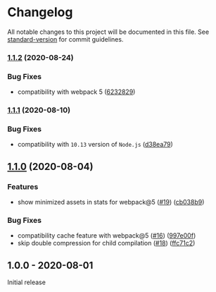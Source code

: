 # Changelog

All notable changes to this project will be documented in this file. See [standard-version](https://github.com/conventional-changelog/standard-version) for commit guidelines.

### [1.1.2](https://github.com/webpack-contrib/css-minimizer-webpack-plugin/compare/v1.1.1...v1.1.2) (2020-08-24)


### Bug Fixes

* compatibility with webpack 5 ([6232829](https://github.com/webpack-contrib/css-minimizer-webpack-plugin/commit/62328298d6a81f31e773d11ced8811ee41cd0470))

### [1.1.1](https://github.com/webpack-contrib/css-minimizer-webpack-plugin/compare/v1.1.0...v1.1.1) (2020-08-10)


### Bug Fixes

* compatibility with `10.13` version of `Node.js` ([d38ea79](https://github.com/webpack-contrib/css-minimizer-webpack-plugin/commit/d38ea793bc2cefc6289d2fe8f2e5df8c31e487e0))

## [1.1.0](https://github.com/webpack-contrib/css-minimizer-webpack-plugin/compare/v1.0.0...v1.1.0) (2020-08-04)


### Features

* show minimized assets in stats for webpack@5 ([#19](https://github.com/webpack-contrib/css-minimizer-webpack-plugin/issues/19)) ([cb038b9](https://github.com/webpack-contrib/css-minimizer-webpack-plugin/commit/cb038b91b15e934a56c260635506df4f02efd747))


### Bug Fixes

* compatibility cache feature with webpack@5 ([#16](https://github.com/webpack-contrib/css-minimizer-webpack-plugin/issues/16)) ([997e00f](https://github.com/webpack-contrib/css-minimizer-webpack-plugin/commit/997e00f66298219dccfdff8c01c71bebc973df49))
* skip double compression for child compilation ([#18](https://github.com/webpack-contrib/css-minimizer-webpack-plugin/issues/18)) ([ffc71c2](https://github.com/webpack-contrib/css-minimizer-webpack-plugin/commit/ffc71c2c5269ba12c794be87c3257390fdd9c926))

## 1.0.0 - 2020-08-01

Initial release
